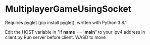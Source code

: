 # MultiplayerGameUsingSocket

Requires pyglet (pip install pyglet),
written with Python 3.8.1

Edit the HOST variable in "if __name__ == '__main__" to your ipv4 address in client.py
Run server before client. WASD to move
